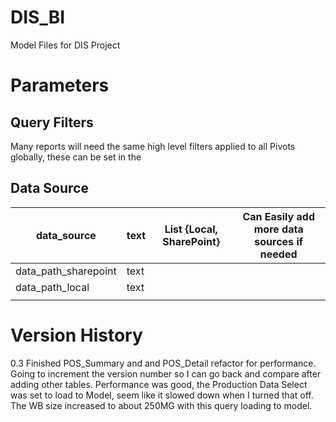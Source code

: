 # DIS_BI
Model Files for DIS Project



# Parameters

## Query Filters

Many reports will need the same high level filters applied to all Pivots globally, these can be set in the 

## Data Source

| data_source          | text | List {Local, SharePoint} | Can Easily add more data sources if needed |
| -------------------- | ---- | ------------------------ | ------------------------------------------ |
| data_path_sharepoint | text |                          |                                            |
| data_path_local      | text |                          |                                            |
|                      |      |                          |                                            |





# Version History

0.3 Finished POS_Summary and and POS_Detail refactor for performance.  Going to increment the version number so I can go back and compare after adding other tables.  Performance was good, the Production Data Select was set to load to Model, seem like it slowed down when I turned that off.  The WB size increased to about 250MG with this query loading to model.

